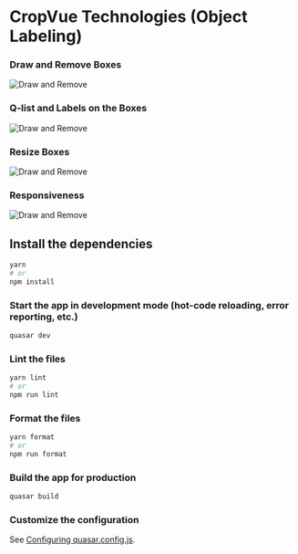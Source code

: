 # CropVue Technologies (Object Labeling)

### Draw and Remove Boxes
![Draw and Remove](docs/draw.gif)


### Q-list and Labels on the Boxes
![Draw and Remove](docs/labels.gif)

### Resize Boxes
![Draw and Remove](docs/resize.gif)


### Responsiveness
![Draw and Remove](docs/responsive.gif)

## Install the dependencies
```bash
yarn
# or
npm install
```

### Start the app in development mode (hot-code reloading, error reporting, etc.)
```bash
quasar dev
```


### Lint the files
```bash
yarn lint
# or
npm run lint
```


### Format the files
```bash
yarn format
# or
npm run format
```



### Build the app for production
```bash
quasar build
```

### Customize the configuration
See [Configuring quasar.config.js](https://v2.quasar.dev/quasar-cli-vite/quasar-config-js).
